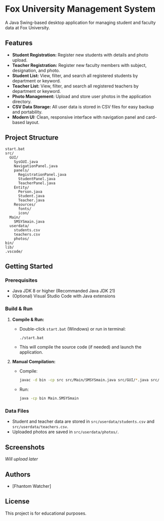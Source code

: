 # Fox University Management System

A Java Swing-based desktop application for managing student and faculty data at Fox University.

## Features

- **Student Registration:** Register new students with details and photo upload.
- **Teacher Registration:** Register new faculty members with subject, designation, and photo.
- **Student List:** View, filter, and search all registered students by department or keyword.
- **Teacher List:** View, filter, and search all registered teachers by department or keyword.
- **Photo Management:** Upload and store user photos in the application directory.
- **CSV Data Storage:** All user data is stored in CSV files for easy backup and portability.
- **Modern UI:** Clean, responsive interface with navigation panel and card-based layout.

## Project Structure

```
start.bat
src/
  GUI/
    SysGUI.java
    NavigationPanel.java
    panels/
      RegistrationPanel.java
      StudentPanel.java
      TeacherPanel.java
    Entity/
      Person.java
      Student.java
      Teacher.java
    Resources/
      fonts/
      icon/
  Main/
    SMSYSmain.java
  userdata/
    students.csv
    teachers.csv
    photos/
bin/
lib/
.vscode/
```

## Getting Started

### Prerequisites

- Java JDK 8 or higher (Recommanded Java JDK 21)
- (Optional) Visual Studio Code with Java extensions

### Build & Run

1. **Compile & Run:**
   - Double-click `start.bat` (Windows) or run in terminal:
     ```sh
     ./start.bat
     ```
   - This will compile the source code (if needed) and launch the application.

2. **Manual Compilation:**
   - Compile:
     ```sh
     javac -d bin -cp src src/Main/SMSYSmain.java src/GUI/*.java src/GUI/Entity/*.java src/GUI/panels/*.java
     ```
   - Run:
     ```sh
     java -cp bin Main.SMSYSmain
     ```

### Data Files

- Student and teacher data are stored in `src/userdata/students.csv` and `src/userdata/teachers.csv`.
- Uploaded photos are saved in `src/userdata/photos/`.

## Screenshots

*Will upload later*

## Authors

- [Fhantom Watcher]

## License

This project is for educational purposes.
